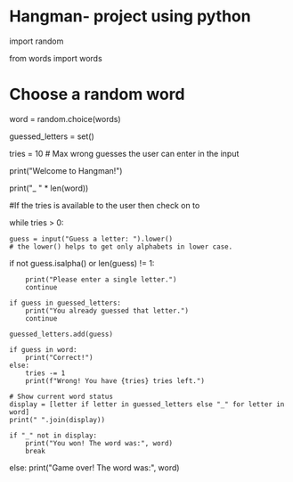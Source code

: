 # Hangman- project using python
import random

from words import words



# Choose a random word
word = random.choice(words)

guessed_letters = set()

tries = 10 # Max wrong guesses the user can enter in the input

print("Welcome to Hangman!")

print("_ " * len(word))


#If the tries is available to the user then check on to

while tries > 0:

    guess = input("Guess a letter: ").lower()  
    # the lower() helps to get only alphabets in lower case.

if not guess.isalpha() or len(guess) != 1:

        print("Please enter a single letter.")
        continue

    if guess in guessed_letters:
        print("You already guessed that letter.")
        continue

    guessed_letters.add(guess)

    if guess in word:
        print("Correct!")
    else:
        tries -= 1
        print(f"Wrong! You have {tries} tries left.")

    # Show current word status
    display = [letter if letter in guessed_letters else "_" for letter in word]
    print(" ".join(display))

    if "_" not in display:
        print("You won! The word was:", word)
        break
else:
    print("Game over! The word was:", word)
